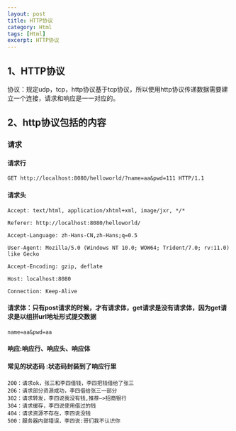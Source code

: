 ```yaml
---
layout: post
title: HTTP协议
category: Html
tags: [Html]
excerpt: HTTP协议
---
```


## 1、HTTP协议 ##

协议：规定udp，tcp，http协议基于tcp协议，所以使用http协议传递数据需要建立一个连接，请求和响应是一一对应的。

## 2、http协议包括的内容  ##

### 请求  ###

#### 请求行 ####

	GET http://localhost:8080/helloworld/?name=aa&pwd=111 HTTP/1.1

#### 请求头 ####

	Accept: text/html, application/xhtml+xml, image/jxr, */*
	
	Referer: http://localhost:8080/helloworld/
	
	Accept-Language: zh-Hans-CN,zh-Hans;q=0.5
	
	User-Agent: Mozilla/5.0 (Windows NT 10.0; WOW64; Trident/7.0; rv:11.0) like Gecko
	
	Accept-Encoding: gzip, deflate
	
	Host: localhost:8080
	
	Connection: Keep-Alive


#### 请求体：只有post请求的时候，才有请求体，get请求是没有请求体，因为get请求是以组拼url地址形式提交数据 ####

	name=aa&pwd=aa

#### 响应:响应行、响应头、响应体 ####

#### 常见的状态码 :状态码封装到了响应行里 ####
 
	200：请求ok，张三和李四借钱，李四把钱借给了张三 
	206：请求部分资源成功，李四借给张三一部分 
	302：请求转发，李四说我没有钱,推荐—>招商银行 
	304：请求缓存，李四说使用借过的钱 
	404：请求资源不存在，李四说没钱 
	500：服务器内部错误，李四说:哥们我不认识你